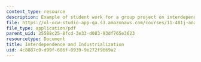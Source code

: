 ```yaml
---
content_type: resource
description: Example of student work for a group project on interdependence and industrialization.
file: https://ol-ocw-studio-app-qa.s3.amazonaws.com/courses/11-481j-analyzing-and-accounting-for-regional-economic-growth-spring-2009/4c8887c0d99f686f09399e272f9669a2_MIT11_481Js09_sw02.pdf
file_type: application/pdf
parent_uid: 25588c25-8fcd-3e33-d083-93df765e3623
resourcetype: Document
title: Interdependence and Industrialization
uid: 4c8887c0-d99f-686f-0939-9e272f9669a2
---
```

